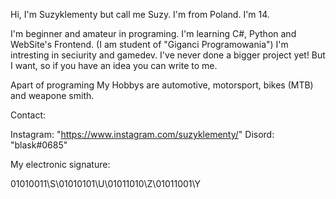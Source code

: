 Hi, I'm Suzyklementy but call me Suzy. 
I'm from Poland.
I'm 14.

I'm beginner and amateur in  programing.
I'm learning C#, Python and WebSite's Frontend. (I am student of "Giganci Programowania")
I'm intresting in seciurity and gamedev.
I've never done a bigger project yet! But I want, so if you have an idea you can write to me.

Apart of programing My Hobbys are automotive, motorsport, bikes (MTB) and weapone smith.

Contact:

Instagram: "https://www.instagram.com/suzyklementy/"
Disord: "blask#0685"

My electronic signature:

01010011\S\01010101\U\01011010\Z\01011001\Y
